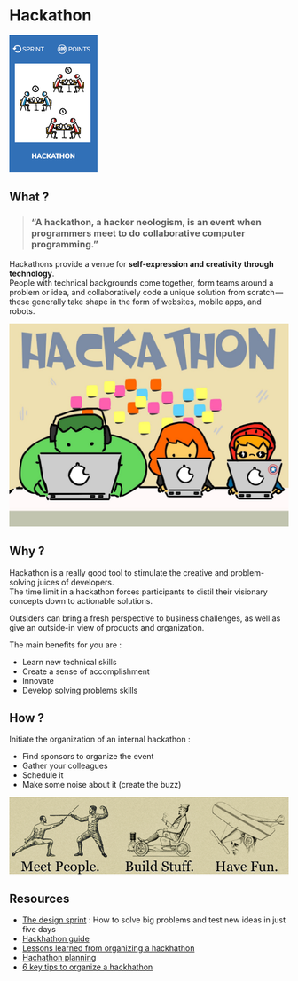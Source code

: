 # Hackathon
![Hackhathon](images/hackathon.png)

## What ?
> ### “A hackathon, a hacker neologism, is an event when programmers meet to do collaborative computer programming.”
Hackathons provide a venue for **self-expression and creativity through technology**.  
People with technical backgrounds come together, form teams around a problem or idea, and collaboratively code a unique solution from scratch — these generally take shape in the form of websites, mobile apps, and robots. 

![Hackhathon](images/hackathon1.jpg)

## Why ?
Hackathon is a really good tool to stimulate the creative and problem-solving juices of developers.  
The time limit in a hackathon forces participants to distil their visionary concepts down to actionable solutions.

Outsiders can bring a fresh perspective to business challenges, as well as give an outside-in view of products and organization. 

The main benefits for you are :
* Learn new technical skills
* Create a sense of accomplishment
* Innovate
* Develop solving problems skills

## How ?
Initiate the organization of an internal hackathon :
* Find sponsors to organize the event
* Gather your colleagues
* Schedule it
* Make some noise about it (create the buzz)

![Hackhathon](images/hackathon2.png)

## Resources
* [The design sprint](http://www.gv.com/sprint/) : How to solve big problems and test new ideas in just five days
* [Hackhathon guide](https://hackathon.guide/)
* [Lessons learned from organizing a hackhathon](https://thenextweb.com/entrepreneur/2015/09/27/7-lessons-learned-from-organizing-a-hackathon/)
* [Hachathon planning](https://techcrunch.com/2012/03/31/hackathon-planning/)
* [6 key tips to organize a hackhathon](https://www.techrepublic.com/article/how-to-organize-a-hackathon-6-key-tips/)

